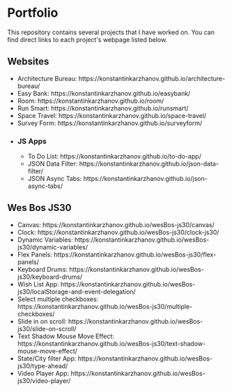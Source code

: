 <h1>Portfolio</h1>
<p>This repository contains several projects that I have worked on. You can find direct links to each project's webpage listed below.</p>
<h2>Websites</h2>
<ul>
  <li>Architecture Bureau: https://konstantinkarzhanov.github.io/architecture-bureau/</li>
  <li>Easy Bank: https://konstantinkarzhanov.github.io/easybank/</li>
  <li>Room: https://konstantinkarzhanov.github.io/room/</li>
  <li>Run Smart: https://konstantinkarzhanov.github.io/runsmart/</li>
  <li>Space Travel: https://konstantinkarzhanov.github.io/space-travel/</li>
  <li>Survey Form: https://konstantinkarzhanov.github.io/surveyform/</li>
  <li><h3>JS Apps</h3>
    <ul>
      <li>To Do List: https://konstantinkarzhanov.github.io/to-do-app/</li>
      <li>JSON Data Filter: https://konstantinkarzhanov.github.io/json-data-filter/</li>
      <li>JSON Async Tabs: https://konstantinkarzhanov.github.io/json-async-tabs/</li>
    </ul>
  </li>
</ul>
<h2>Wes Bos JS30</h2>
  <ul>
    <li>Canvas: https://konstantinkarzhanov.github.io/wesBos-js30/canvas/</li>
    <li>Clock: https://konstantinkarzhanov.github.io/wesBos-js30/clock-js30/</li>
    <li>Dynamic Variables: https://konstantinkarzhanov.github.io/wesBos-js30/dynamic-variables/</li>
    <li>Flex Panels: https://konstantinkarzhanov.github.io/wesBos-js30/flex-panels/</li>
    <li>Keyboard Drums: https://konstantinkarzhanov.github.io/wesBos-js30/keyboard-drums/</li>
    <li>Wish List App: https://konstantinkarzhanov.github.io/wesBos-js30/localStorage-and-event-delegation/</li>
    <li>Select multiple checkboxes: https://konstantinkarzhanov.github.io/wesBos-js30/multiple-checkboxes/</li>
    <li>Slide in on scroll: https://konstantinkarzhanov.github.io/wesBos-js30/slide-on-scroll/</li>
    <li>Text Shadow Mouse Move Effect: https://konstantinkarzhanov.github.io/wesBos-js30/text-shadow-mouse-move-effect/</li>
    <li>State/City filter App: https://konstantinkarzhanov.github.io/wesBos-js30/type-ahead/</li>
    <li>Video Player App: https://konstantinkarzhanov.github.io/wesBos-js30/video-player/</li>
  </ul>

